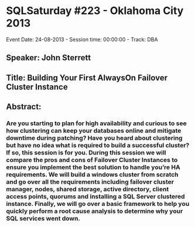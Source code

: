 # SQLSaturday #223 - Oklahoma City 2013
Event Date: 24-08-2013 - Session time: 00:00:00 - Track: DBA
## Speaker: John Sterrett
## Title: Building Your First AlwaysOn Failover Cluster Instance
## Abstract:
### Are you starting to plan for high availability and curious to see how clustering can keep your databases online and mitigate downtime during patching? Have you heard about clustering but have no idea what is required to build a successful cluster? If so, this session is for you.  During this session we will compare the pros and cons of Failover Cluster Instances to ensure you implement the best solution to handle you’re HA requirements. We will build a windows cluster from scratch and go over all the requirements including failover cluster manager, nodes, shared storage, active directory, client access points, quorums and installing a SQL Server clustered instance.  Finally, we will go over a basic framework to help you quickly perform a root cause analysis to determine why your SQL services went down.

